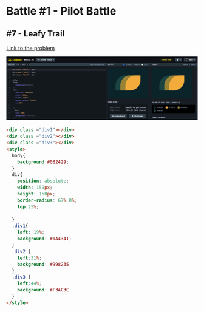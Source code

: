 # Battle #1 - Pilot Battle

## #7 - Leafy Trail

[Link to the problem](https://cssbattle.dev/play/7)

![result](./images/07_leafy-trail.png)

```html
<div class ="div1"></div>
<div class ="div2"></div>
<div class ="div3"></div>
<style>
  body{
    background:#0B2429;
  }
  div{
    position: absolute;
    width: 150px;
    height: 150px;
    border-radius: 67% 0%;
    top:25%;

  }
  .div1{
    left: 19%;
    background: #1A4341;
  }
  .div2 {
    left:31%;
    background: #998235
  }
  .div3 {
    left:44%;
    background: #F3AC3C
  }
</style>
```
